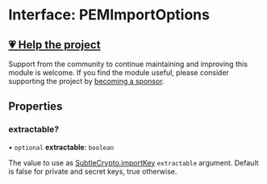 # Interface: PEMImportOptions

## [💗 Help the project](https://github.com/sponsors/panva)

Support from the community to continue maintaining and improving this module is welcome. If you find the module useful, please consider supporting the project by [becoming a sponsor](https://github.com/sponsors/panva).

## Properties

### extractable?

• `optional` **extractable**: `boolean`

The value to use as [SubtleCrypto.importKey](https://developer.mozilla.org/docs/Web/API/SubtleCrypto/importKey) `extractable` argument. Default is false for
private and secret keys, true otherwise.
